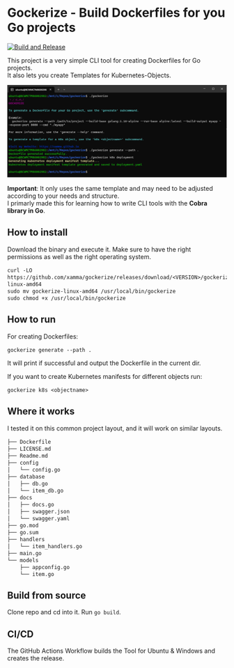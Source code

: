 # Gockerize - Build Dockerfiles for you Go projects
[![Build and Release](https://github.com/xamma/gockerize/actions/workflows/build-and-release.yaml/badge.svg?branch=master)](https://github.com/xamma/gockerize/actions/workflows/build-and-release.yaml)  

This project is a very simple CLI tool for creating Dockerfiles for Go projects.  
It also lets you create Templates for Kubernetes-Objects.  

!["screen"](assets/screen.jpg)
  
**Important**: It only uses the same template and may need to be adjusted according to your needs and structure.  
I primarly made this for learning how to write CLI tools with the **Cobra library in Go**.  

## How to install
Download the binary and execute it. Make sure to have the right permissions as well as the right operating system.  
```
curl -LO https://github.com/xamma/gockerize/releases/download/<VERSION>/gockerize-linux-amd64
sudo mv gockerize-linux-amd64 /usr/local/bin/gockerize
sudo chmod +x /usr/local/bin/gockerize
```

## How to run
For creating Dockerfiles:
```
gockerize generate --path .
```
It will print if successful and output the Dockerfile in the current dir.  

If you want to create Kubernetes manifests for different objects run:
```
gockerize k8s <objectname>
```

## Where it works
I tested it on this common project layout, and it will work on similar layouts.  
```
├── Dockerfile
├── LICENSE.md
├── Readme.md
├── config
│   └── config.go
├── database
│   ├── db.go
│   └── item_db.go
├── docs
│   ├── docs.go
│   ├── swagger.json
│   └── swagger.yaml
├── go.mod
├── go.sum
├── handlers
│   └── item_handlers.go
├── main.go
└── models
    ├── appconfig.go
    └── item.go
```

## Build from source
Clone repo and cd into it. Run ```go build```.  

## CI/CD
The GitHub Actions Workflow builds the Tool for Ubuntu & Windows and creates the release.